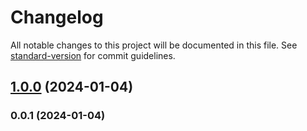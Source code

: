 # Changelog

All notable changes to this project will be documented in this file. See [standard-version](https://github.com/conventional-changelog/standard-version) for commit guidelines.

## [1.0.0](https://github.com/kikobeats/github-create-secret/compare/v0.0.1...v1.0.0) (2024-01-04)

### 0.0.1 (2024-01-04)
